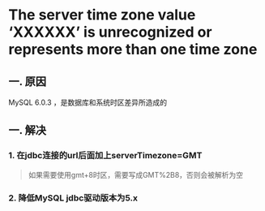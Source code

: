 # The server time zone value ‘XXXXXX’ is unrecognized or represents more than one time zone


## 一. 原因
MySQL 6.0.3 ，是数据库和系统时区差异所造成的
## 一. 解决
### 1. 在jdbc连接的url后面加上serverTimezone=GMT
> 如果需要使用gmt+8时区，需要写成GMT%2B8，否则会被解析为空
### 2. 降低MySQL jdbc驱动版本为5.x





<ad/>
<comment/>